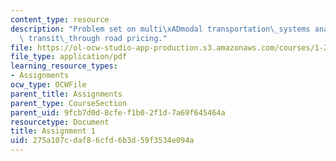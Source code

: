 ```yaml
---
content_type: resource
description: "Problem set on multi\xADmodal transportation\_systems analysis and financing\
  \ transit\_through road pricing."
file: https://ol-ocw-studio-app-production.s3.amazonaws.com/courses/1-201j-transportation-systems-analysis-demand-and-economics-fall-2008/275a107cdaf86cfd6b3d59f3534e094a_MIT1_201JF08_hw_1.pdf
file_type: application/pdf
learning_resource_types:
- Assignments
ocw_type: OCWFile
parent_title: Assignments
parent_type: CourseSection
parent_uid: 9fcb7d0d-8cfe-f1b0-2f1d-7a69f645464a
resourcetype: Document
title: Assignment 1
uid: 275a107c-daf8-6cfd-6b3d-59f3534e094a
---
```

